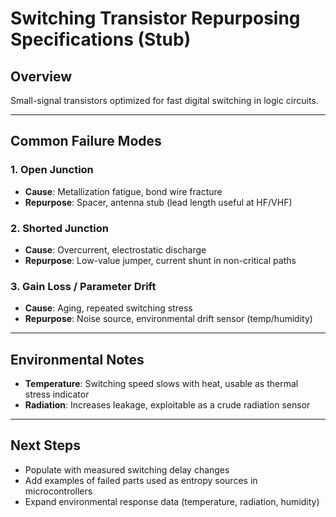 # Switching Transistor Repurposing Specifications (Stub)

## Overview
Small-signal transistors optimized for fast digital switching in logic circuits.

---

## Common Failure Modes

### 1. Open Junction
- **Cause**: Metallization fatigue, bond wire fracture  
- **Repurpose**: Spacer, antenna stub (lead length useful at HF/VHF)

### 2. Shorted Junction
- **Cause**: Overcurrent, electrostatic discharge  
- **Repurpose**: Low-value jumper, current shunt in non-critical paths

### 3. Gain Loss / Parameter Drift
- **Cause**: Aging, repeated switching stress  
- **Repurpose**: Noise source, environmental drift sensor (temp/humidity)

---

## Environmental Notes
- **Temperature**: Switching speed slows with heat, usable as thermal stress indicator  
- **Radiation**: Increases leakage, exploitable as a crude radiation sensor  

---

## Next Steps
- Populate with measured switching delay changes  
- Add examples of failed parts used as entropy sources in microcontrollers  
- Expand environmental response data (temperature, radiation, humidity)
